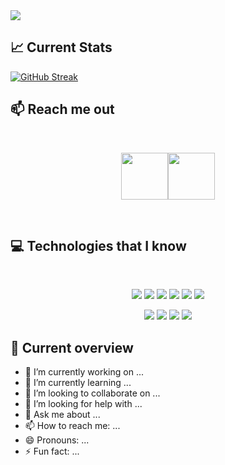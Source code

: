 <a href="https://www.facebook.com/profile.php?id=100047717885188">
<img src="https://i.ibb.co/MsfnQh0/Blue-And-White-Modern-Minimal-Business-Channel-Youtube-Banner.png" />
</a>

## :chart_with_upwards_trend: Current Stats

[![GitHub Streak](https://github-readme-streak-stats.herokuapp.com?user=HabiburRahnan&theme=dark)](https://git.io/streak-stats)

## :mailbox: Reach me out

<br />

[<p align="center"><img height="75" src="https://i.ibb.co/3sXwzTg/Facebook.png">](https://www.facebook.com/profile.php?id=100047717885188/)[<img height="75" src="https://i.ibb.co/QrMSgNP/Linkedin.png">](https://www.linkedin.com/in/habibur-rahman2005/)

<br />


## :computer: Technologies that I know

<br>
<p align="center">
<img src="https://i.ibb.co/54XhMQH/HTML.png"/>
<img src="https://i.ibb.co/5sC3K21/css.png"/>
<img src="https://i.ibb.co/ZLxg8pJ/Java-Script.png"/>
<img src="https://i.ibb.co/tJjq95G/react.png"/>
<img src="https://i.ibb.co/ThZx6cR/tailwind.png"/>
<img src="https://i.ibb.co/kXkSD9P/Bootsrap.png"/>
</p>
<p align="center">
<img src="https://i.ibb.co/sRCXNGH/firebase.png"/>
<img src="https://i.ibb.co/HzPtmMB/node.png"/>
<img src="https://i.ibb.co/hDHJjrK/express.png"/>
<img src="https://i.ibb.co/Zm2szGn/mongo.png"/>
</p>


## :eyes: Current overview
- 🔭 I’m currently working on ...
- 🌱 I’m currently learning ...
- 👯 I’m looking to collaborate on ...
- 🤔 I’m looking for help with ...
- 💬 Ask me about ...
- 📫 How to reach me: ...
- 😄 Pronouns: ...
- ⚡ Fun fact: ...
